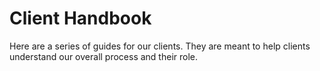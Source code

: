 # Client Handbook

Here are a series of guides for our clients. They are meant to help
clients understand our overall process and their role.
